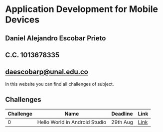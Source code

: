 # Application Development for Mobile Devices
## Daniel Alejandro Escobar Prieto
## C.C. 1013678335
## daescobarp@unal.edu.co

In this website you can find all challenges of subject.

## Challenges

|Challenge|Name|Deadline|Link|
|---------|----|--------|----|
|0|Hello World in Android Studio|29th Aug|[Link](https://github.com/Daryhez/mobile-development/tree/master/challenge0/HelloWorld)|